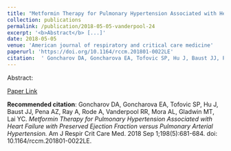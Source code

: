 ```yaml
--- 
title: "Metformin Therapy for Pulmonary Hypertension Associated with Heart Failure with Preserved Ejection Fraction versus Pulmonary Arterial Hypertension." 
collection: publications 
permalink: /publication/2018-05-05-vanderpool-24 
excerpt: '<b>Abstract</b> [...]' 
date: 2018-05-05 
venue: 'American journal of respiratory and critical care medicine' 
paperurl: 'https://doi.org/10.1164/rccm.201801-0022LE' 
citation:  ' Goncharov DA, Goncharova EA, Tofovic SP, Hu J, Baust JJ, Pena AZ, Ray A, Rode A, Vanderpool RR, Mora AL, Gladwin MT, Lai YC. <i>Metformin Therapy for Pulmonary Hypertension Associated with Heart Failure with Preserved Ejection Fraction versus Pulmonary Arterial Hypertension.</i> Am J Respir Crit Care Med. 2018 Sep 1;198(5):681-684. doi: 10.1164/rccm.201801-0022LE.' 
--- 
```

Abstract:    
 
[Paper Link](https://doi.org/10.1164/rccm.201801-0022LE) 
 
<b>Recommended citation</b>:  Goncharov DA, Goncharova EA, Tofovic SP, Hu J, Baust JJ, Pena AZ, Ray A, Rode A, Vanderpool RR, Mora AL, Gladwin MT, Lai YC. <i>Metformin Therapy for Pulmonary Hypertension Associated with Heart Failure with Preserved Ejection Fraction versus Pulmonary Arterial Hypertension.</i> Am J Respir Crit Care Med. 2018 Sep 1;198(5):681-684. doi: 10.1164/rccm.201801-0022LE. 
